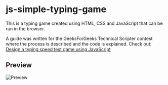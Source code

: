 # js-simple-typing-game

This is a typing game created using HTML, CSS and JavaScript that can be run in the browser.

A guide was written for the GeeksForGeeks Technical Scripter contest where the process is described and the code is explained. Check out: [Design a typing speed test game using JavaScript](https://www.geeksforgeeks.org/design-a-typing-speed-test-game-using-javascript/)

## Preview

![Preview](images/demonstration.gif "Demonstration GIF")

